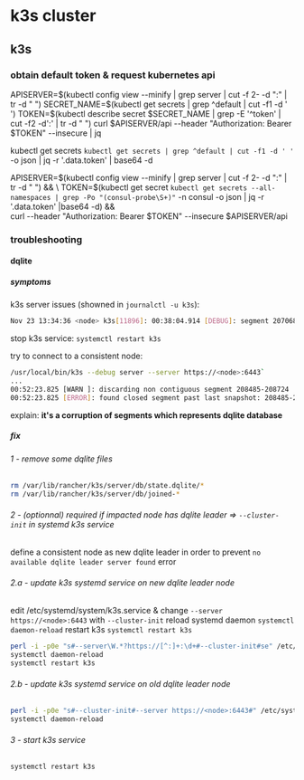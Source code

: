 # k3s cluster

## k3s

### obtain default token & request kubernetes api

APISERVER=$(kubectl config view --minify | grep server | cut -f 2- -d ":" | tr -d " ")
SECRET_NAME=$(kubectl get secrets | grep ^default | cut -f1 -d ' ')
TOKEN=$(kubectl describe secret $SECRET_NAME | grep -E '^token' | cut -f2 -d':' | tr -d " ")
curl $APISERVER/api --header "Authorization: Bearer $TOKEN" --insecure | jq

kubectl get secrets `kubectl get secrets | grep ^default | cut -f1 -d ' '` -o json | jq -r '.data.token' | base64 -d

APISERVER=$(kubectl config view --minify | grep server | cut -f 2- -d ":" | tr -d " ") && \
TOKEN=$(kubectl get secret `kubectl get secrets --all-namespaces | grep -Po "(consul-probe\S+)"` -n consul -o json | jq -r '.data.token' |base64 -d) && \
curl --header "Authorization: Bearer $TOKEN" --insecure $APISERVER/api

### troubleshooting

#### dqlite

##### symptoms

k3s server issues (showned in `journalctl -u k3s`):

```bash
Nov 23 13:34:36 <node> k3s[11896]: 00:38:04.914 [DEBUG]: segment 207068-207649time="2019-11-23T13:34:36.603215399Z" level=fatal msg="starting kubernetes: failed to start task"
```

stop k3s service: `systemctl restart k3s`

try to connect to a consistent node:

```bash
/usr/local/bin/k3s --debug server --server https://<node>:6443`
...
00:52:23.825 [WARN ]: discarding non contiguous segment 208485-208724
00:52:23.825 [ERROR]: found closed segment past last snapshot: 208485-208731
```

explain: **it's a corruption of segments which represents dqlite database**

##### fix

###### 1 - remove some dqlite files

```bash
rm /var/lib/rancher/k3s/server/db/state.dqlite/*
rm /var/lib/rancher/k3s/server/db/joined-*
```

###### 2 - (optionnal) required if impacted node has dqlite leader => `--cluster-init` in systemd k3s service

define a consistent node as new dqlite leader in order to prevent `no available dqlite leader server found` error

###### 2.a - update k3s systemd service on new dqlite leader node

edit /etc/systemd/system/k3s.service & change `--server https://<node>:6443` with `--cluster-init`
reload systemd daemon `systemctl daemon-reload`
restart k3s `systemctl restart k3s`

```bash
perl -i -p0e "s#--server\W.*?https://[^:]+:\d+#--cluster-init#se" /etc/systemd/system/k3s.service
systemctl daemon-reload
systemctl restart k3s
```

###### 2.b - update k3s systemd service on old dqlite leader node

```bash
perl -i -p0e "s#--cluster-init#--server https://<node>:6443#" /etc/systemd/system/k3s.service
systemctl daemon-reload
```

###### 3 - start k3s service

`systemctl restart k3s`
